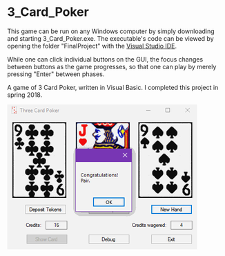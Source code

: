 # 3_Card_Poker
This game can be run on any Windows computer by simply downloading and starting 3_Card_Poker.exe. The executable's code can be viewed by opening the folder "FinalProject" with the [Visual Studio IDE](https://visualstudio.microsoft.com/).

While one can click individual buttons on the GUI, the focus changes between buttons as the game progresses, so that one can play by merely pressing "Enter" between phases.

A game of 3 Card Poker, written in Visual Basic. I completed this project in spring 2018.

![Screenshot:](https://github.com/ZacharyWyatt/3_Card_Poker/blob/master/Screenshots/Screenshot_1.png)
